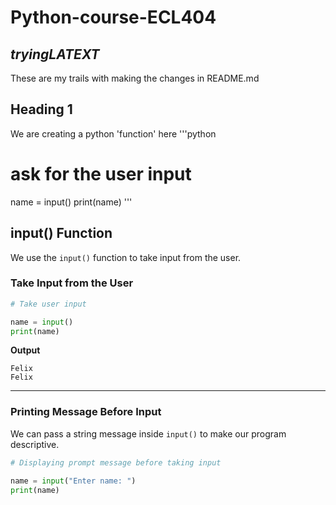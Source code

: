 # Python-course-ECL404
$trying LATEXT$
---
These are my trails with making the changes in README.md
## Heading 1
We are creating a python 'function' here
'''python
# ask for the user input
name = input()
print(name)
'''


## input() Function

We use the `input()` function to take input from the user.

### Take Input from the User

```python
# Take user input

name = input()
print(name)
```

**Output**

```
Felix
Felix
```

---

### Printing Message Before Input

We can pass a string message inside `input()` to make our program descriptive.

```python
# Displaying prompt message before taking input

name = input("Enter name: ")
print(name)
```
